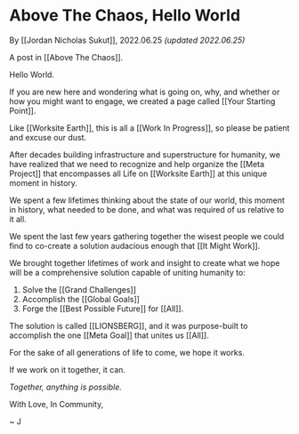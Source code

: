 # Above The Chaos, Hello World

By [[Jordan Nicholas Sukut]], 2022.06.25 _(updated 2022.06.25)_

A post in [[Above The Chaos]].

Hello World. 

If you are new here and wondering what is going on, why, and whether or how you might want to engage, we created a page called [[Your Starting Point]]. 

Like [[Worksite Earth]], this is all a [[Work In Progress]], so please be patient and excuse our dust. 

After decades building infrastructure and superstructure for humanity, we have realized that we need to recognize and help organize the [[Meta Project]] that encompasses all Life on [[Worksite Earth]] at this unique moment in history.

We spent a few lifetimes thinking about the state of our world, this moment in history, what needed to be done, and what was required of us relative to it all. 

We spent the last few years gathering together the wisest people we could find to co-create a solution audacious enough that [[It Might Work]]. 

We brought together lifetimes of work and insight to create what we hope will be a comprehensive solution capable of uniting humanity to: 

1. Solve the [[Grand Challenges]]
2. Accomplish the [[Global Goals]]
3. Forge the [[Best Possible Future]] for [[All]].

The solution is called [[LIONSBERG]], and it was purpose-built to accomplish the one [[Meta Goal]] that unites us [[All]]. 

For the sake of all generations of life to come, we hope it works. 

If we work on it together, it can. 

_Together, anything is possible._

With Love, In Community, 

~ J 